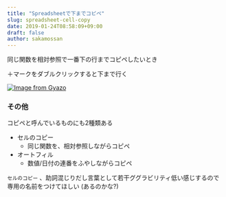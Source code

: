 ```yaml
---
title: "Spreadsheetで下までコピペ"
slug: spreadsheet-cell-copy
date: 2019-01-24T08:58:09+09:00
draft: false
author: sakamossan
---
```


同じ関数を相対参照で一番下の行までコピペしたいとき

＋マークをダブルクリックすると下まで行く

[![Image from Gyazo](https://i.gyazo.com/0463c1091b0475d839003d1fd7dfb6ba.gif)](https://gyazo.com/0463c1091b0475d839003d1fd7dfb6ba)


### その他

コピペと呼んでいるものにも2種類ある

- セルのコピー
    - 同じ関数を、相対参照しながらコピペ
- オートフィル
    - 数値/日付の連番をふやしながらコピペ

`セルのコピー` 、助詞混じりだし言葉として若干ググラビリティ低い感じするので専用の名前をつけてほしい (あるのかな?)
